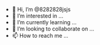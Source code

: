 - 👋 Hi, I’m @8282828jsjs
- 👀 I’m interested in ...
- 🌱 I’m currently learning ...
- 💞️ I’m looking to collaborate on ...
- 📫 How to reach me ...

<!---
8282828jsjs/8282828jsjs is a ✨ special ✨ repository because its `README.md` (this file) appears on your GitHub profile.
You can click the Preview link to take a look at your changes.
--->
